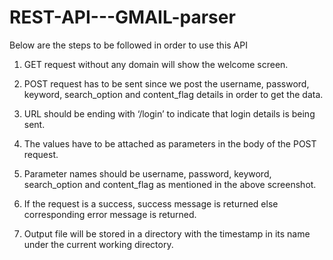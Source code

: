 # REST-API---GMAIL-parser

Below are the steps to be followed in order to use this API
1.	GET request without any domain will show the welcome screen.

2.	POST request has to be sent since we post the username, password, keyword, search_option and content_flag details in order to get the     data.

3.	URL should be ending with ‘/login’ to indicate that login details is being sent.

4.	The values have to be attached as parameters in the body of the POST request.

5.	Parameter names should be username, password, keyword, search_option and content_flag as mentioned in the above screenshot.

6.	If the request is a success, success message is returned else corresponding error message is returned.

7.	Output file will be stored in a directory with the timestamp in its name under the current working directory.

